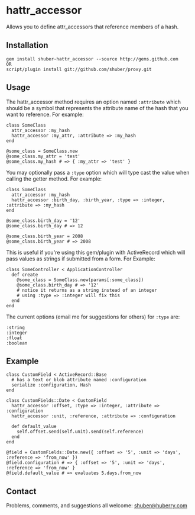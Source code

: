 hattr\_accessor
===============

Allows you to define attr\_accessors that reference members of a hash.


Installation
------------

	gem install shuber-hattr_accessor --source http://gems.github.com
	OR
	script/plugin install git://github.com/shuber/proxy.git


Usage
-----

The hattr\_accessor method requires an option named `:attribute` which should be a symbol that represents the attribute name of the hash that you want to reference. For example:

	class SomeClass
	  attr_accessor :my_hash
	  hattr_accessor :my_attr, :attribute => :my_hash
	end
	
	@some_class = SomeClass.new
	@some_class.my_attr = 'test'
	@some_class.my_hash # => { :my_attr => 'test' }

You may optionally pass a `:type` option which will type cast the value when calling the getter method. For example:

	class SomeClass
	  attr_accessor :my_hash
	  hattr_accessor :birth_day, :birth_year, :type => :integer, :attribute => :my_hash
	end
	
	@some_class.birth_day = '12'
	@some_class.birth_day # => 12
	
	@some_class.birth_year = 2008
	@some_class.birth_year # => 2008

This is useful if you're using this gem/plugin with ActiveRecord which will pass values as strings if submitted from a form. For Example:

	class SomeController < ApplicationController
	  def create
	    @some_class = SomeClass.new(params[:some_class])
	    @some_class.birth_day # => '12'
	    # notice it returns as a string instead of an integer
	    # using :type => :integer will fix this
	  end
	end

The current options (email me for suggestions for others) for `:type` are:

	:string
	:integer
	:float
	:boolean


Example
-------

	class CustomField < ActiveRecord::Base
	  # has a text or blob attribute named :configuration
	  serialize :configuration, Hash
	end
	
	class CustomFields::Date < CustomField
	  hattr_accessor :offset, :type => :integer, :attribute => :configuration
	  hattr_accessor :unit, :reference, :attribute => :configuration
		
	  def default_value
	    self.offset.send(self.unit).send(self.reference)
	  end
	end
	
	@field = CustomFields::Date.new({ :offset => '5', :unit => 'days', :reference => 'from_now' })
	@field.configuration # => { :offset => '5', :unit => 'days', :reference => 'from_now' }
	@field.default_value # => evaluates 5.days.from_now


Contact
-------

Problems, comments, and suggestions all welcome: [shuber@huberry.com](mailto:shuber@huberry.com)